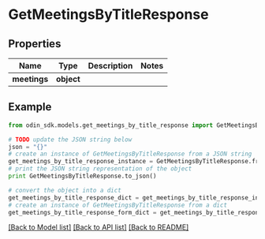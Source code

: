 # GetMeetingsByTitleResponse


## Properties

Name | Type | Description | Notes
------------ | ------------- | ------------- | -------------
**meetings** | **object** |  | 

## Example

```python
from odin_sdk.models.get_meetings_by_title_response import GetMeetingsByTitleResponse

# TODO update the JSON string below
json = "{}"
# create an instance of GetMeetingsByTitleResponse from a JSON string
get_meetings_by_title_response_instance = GetMeetingsByTitleResponse.from_json(json)
# print the JSON string representation of the object
print GetMeetingsByTitleResponse.to_json()

# convert the object into a dict
get_meetings_by_title_response_dict = get_meetings_by_title_response_instance.to_dict()
# create an instance of GetMeetingsByTitleResponse from a dict
get_meetings_by_title_response_form_dict = get_meetings_by_title_response.from_dict(get_meetings_by_title_response_dict)
```
[[Back to Model list]](../README.md#documentation-for-models) [[Back to API list]](../README.md#documentation-for-api-endpoints) [[Back to README]](../README.md)


